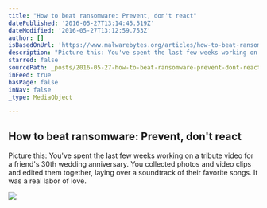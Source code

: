 ```yaml
---
title: "How to beat ransomware: Prevent, don't react"
datePublished: '2016-05-27T13:14:45.519Z'
dateModified: '2016-05-27T13:12:59.753Z'
author: []
isBasedOnUrl: 'https://www.malwarebytes.org/articles/how-to-beat-ransomware-prevent-dont-react/?utm_source=double-opt-in&utm_medium=email-internal-b2c&utm_campaign=EM-March2016newsletter&utm_content=main-article'
description: "Picture this: You've spent the last few weeks working on a tribute video for a friend's 30th wedding anniversary. You collected photos and video clips and edited them together, laying over a soundtrack of their favorite songs. It was a real labor of love."
starred: false
sourcePath: _posts/2016-05-27-how-to-beat-ransomware-prevent-dont-react.md
inFeed: true
hasPage: false
inNav: false
_type: MediaObject

---
```

<article style=""><h1>How to beat ransomware: Prevent, don't react</h1><p>Picture this: You've spent the last few weeks working on a tribute video for a friend's 30th wedding anniversary. You collected photos and video clips and edited them together, laying over a soundtrack of their favorite songs. It was a real labor of love.</p><img src="https://www.malwarebytes.org/images/articles/how-to-beat-ransomware-prevent-dont-react/main-image.jpg" /></article>